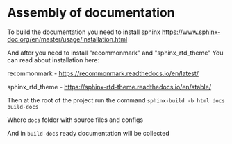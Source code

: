 # Assembly of documentation

To build the documentation you need to install sphinx
https://www.sphinx-doc.org/en/master/usage/installation.html

And after you need to install "recommonmark" and "sphinx_rtd_theme"
You can read about installation here:

recommonmark - https://recommonmark.readthedocs.io/en/latest/

sphinx_rtd_theme - https://sphinx-rtd-theme.readthedocs.io/en/stable/

Then at the root of the project run the command `sphinx-build -b html docs build-docs`

Where `docs` folder with source files and configs

And in `build-docs` ready documentation will be collected
